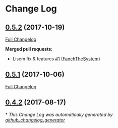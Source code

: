 # Change Log

## [0.5.2](https://github.com/libre-informatique/SyliusPayboxBundle/tree/0.5.2) (2017-10-19)
[Full Changelog](https://github.com/libre-informatique/SyliusPayboxBundle/compare/0.5.1...0.5.2)

**Merged pull requests:**

- Lisem fix & features [\#1](https://github.com/libre-informatique/SyliusPayboxBundle/pull/1) ([FanchTheSystem](https://github.com/FanchTheSystem))

## [0.5.1](https://github.com/libre-informatique/SyliusPayboxBundle/tree/0.5.1) (2017-10-06)
[Full Changelog](https://github.com/libre-informatique/SyliusPayboxBundle/compare/0.4.2...0.5.1)

## [0.4.2](https://github.com/libre-informatique/SyliusPayboxBundle/tree/0.4.2) (2017-08-17)


\* *This Change Log was automatically generated by [github_changelog_generator](https://github.com/skywinder/Github-Changelog-Generator)*